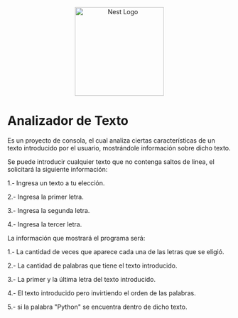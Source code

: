 <p align="center">
  <a href="https://www.python.org/" target="blank"><img src="https://www.pngmart.com/files/7/Python-PNG-Image.png" width="200" alt="Nest Logo" /></a>
</p>

# Analizador de Texto

Es un proyecto de consola, el cual analiza ciertas características de un texto introducido por el usuario, mostrándole información sobre dicho texto.

Se puede introducir cualquier texto que no contenga saltos de linea, el solicitará la siguiente información:

1.- Ingresa un texto a tu elección.

2.- Ingresa la primer letra.

3.- Ingresa la segunda letra.

4.- Ingresa la tercer letra.


La información que mostrará el programa será:

1.- La cantidad de veces que aparece cada una de las letras que se eligió.

2.- La cantidad de palabras que tiene el texto introducido.

3.- La primer y la última letra del texto introducido.

4.- El texto introducido pero invirtiendo el orden de las palabras.

5.- si la palabra "Python" se encuentra dentro de dicho texto. 

